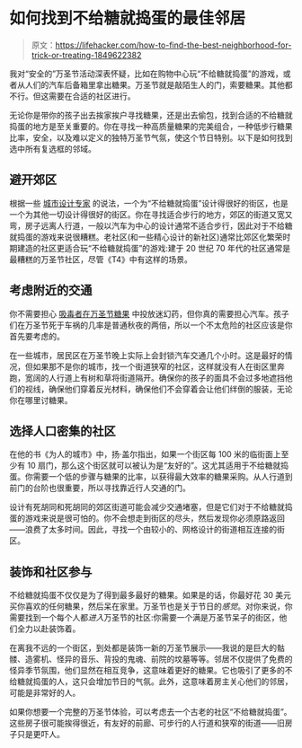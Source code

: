 # 如何找到不给糖就捣蛋的最佳邻居

> 原文：<https://lifehacker.com/how-to-find-the-best-neighborhood-for-trick-or-treating-1849622382>

我对“安全的”万圣节活动深表怀疑，比如在购物中心玩“不给糖就捣蛋”的游戏，或者从人们的汽车后备箱里拿出糖果。万圣节就是敲陌生人的门，索要糖果。其他都不行。但这需要在合适的社区进行。



无论你是带你的孩子出去挨家挨户寻找糖果，还是出去偷包，找到合适的不给糖就捣蛋的地方是至关重要的。你在寻找一种高质量糖果的完美组合，一种低步行糖果比率，安全，以及难以定义的独特万圣节气氛，使这个节日特别。以下是如何找到选中所有复选框的邻域。

## **避开郊区**

根据一些 [城市设计专家](https://www.strongtowns.org/journal/2019/10/30/the-trick-or-treat-test) 的说法，一个为“不给糖就捣蛋”设计得很好的街区，也是一个为其他一切设计得很好的街区。你在寻找适合步行的地方，郊区的街道又宽又弯，房子远离人行道，一般以汽车为中心的设计通常不适合步行，因此对于不给糖就捣蛋的游戏来说很糟糕。老社区(和一些精心设计的新社区)通常比郊区化繁荣时期建造的社区更适合玩“不给糖就捣蛋”的游戏:建于 20 世纪 70 年代的社区通常是最糟糕的万圣节社区，尽管《T4》中有这样的场景。

## **考虑附近的交通**

你不需要担心 [吸毒者在万圣节糖果](https://lifehacker.com/fentanyl-razors-and-7-other-things-you-wont-actually-1849583370) 中投放迷幻药，但你真的需要担心汽车。孩子们在万圣节死于车祸的几率是普通秋夜的两倍，所以一个不太危险的社区应该是你首先要考虑的。

在一些城市，居民区在万圣节晚上实际上会封锁汽车交通几个小时。这是最好的情况，但如果那不是你的城市，找一个街道狭窄的社区，这样就没有人在街区里奔跑，宽阔的人行道上有树和草将街道隔开。确保你的孩子的面具不会过多地遮挡他们的视线，确保他们穿着反光材料，确保他们不会穿着会让他们绊倒的服装，无论你在哪里讨糖果。

## **选择人口密集的社区**

在他的书《为人的城市》中，扬·盖尔指出，如果一个街区每 100 米的临街面上至少有 10 扇门，那么这个街区就可以被认为是“友好的”。这尤其适用于不给糖就捣蛋。你需要一个低的步骤与糖果的比率，以获得最大效率的糖果采购。从人行道到前门的台阶也很重要，所以寻找靠近行人交通的门。

设计有死胡同和死胡同的郊区街道可能会减少交通堵塞，但是它们对于不给糖就捣蛋的游戏来说是很可怕的。你不会想走到街区的尽头，然后发现你必须原路返回——浪费了太多时间。因此，寻找一个由较小的、网格设计的街道相互连接的街区。

## **装饰和社区参与**

不给糖就捣蛋不仅仅是为了得到最多最好的糖果。如果是的话，你最好花 30 美元买你喜欢的任何糖果，然后呆在家里。万圣节也是关于节日的*感觉*。对你来说，你需要找到一个每个人都*进入*万圣节的社区:你需要一个满是万圣节呆子的街区，他们全力以赴装饰着。

在离我不远的一个街区，到处都是装饰一新的万圣节展示——我说的是巨大的骷髅、造雾机、怪异的音乐、背投的鬼魂、前院的坟墓等等。邻居不仅提供了免费的怪异季节氛围，他们显然在相互竞争，这意味着更好的糖果。它也吸引了更多的不给糖就捣蛋的人，这只会增加节日的气氛。此外，这意味着房主关心他们的邻居，可能是非常好的人。

如果你想要一个完整的万圣节体验，可以考虑去一个古老的社区“不给糖就捣蛋”。这些房子很可能挨得很近，有友好的前廊、可步行的人行道和狭窄的街道——旧房子只是更吓人。